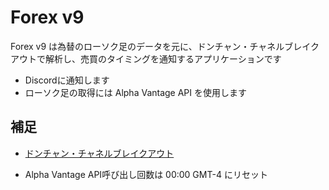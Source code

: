 # Forex v9

Forex v9 は為替のローソク足のデータを元に、ドンチャン・チャネルブレイクアウトで解析し、売買のタイミングを通知するアプリケーションです

- Discordに通知します
- ローソク足の取得には Alpha Vantage API を使用します

## 補足
- [ドンチャン・チャネルブレイクアウト
](https://www.oanda.jp/lab-education/tradingviewstrategy/strategy/channel_break_out_strategy/)

- Alpha Vantage API呼び出し回数は 00:00 GMT-4 にリセット
